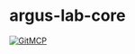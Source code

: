 # argus-lab-core

[![GitMCP](https://img.shields.io/endpoint?url=https://gitmcp.io/badge/Rashit5/argus-lab-core)](https://gitmcp.io/Rashit5/argus-lab-core)